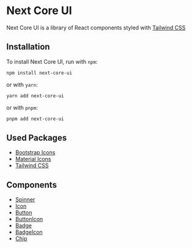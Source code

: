 # Next Core UI

Next Core UI is a library of React components styled with [Tailwind CSS](https://tailwindcss.com/)

## Installation

To install Next Core UI, run with `npm`:

```bash
npm install next-core-ui
```

or with `yarn`:

```bash
yarn add next-core-ui
```

or with `pnpm`:

```bash
pnpm add next-core-ui
```

## Used Packages

- [Bootstrap Icons](https://icons.getbootstrap.com/)
- [Material Icons](https://material-ui.com/components/material-icons/)
- [Tailwind CSS](https://tailwindcss.com/)

## Components

- [Spinner](./docs/interfaces/SpinnerProps.md)
- [Icon](./docs/interfaces/IconProps.md)
- [Button](./docs/interfaces/ButtonParams.md)
- [ButtonIcon](./docs/interfaces/ButtonIconProps.md)
- [Badge](./docs/interfaces/BadgeProps.md)
- [BadgeIcon](./docs/interfaces/BadgeIconProps.md)
- [Chip](./docs/interfaces/ChipProps.md)
